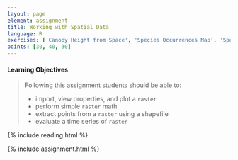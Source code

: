 ```yaml
---
layout: page
element: assignment
title: Working with Spatial Data
language: R
exercises: ['Canopy Height from Space', 'Species Occurrences Map', 'Species Occurrences Elevation Histogram']
points: [30, 40, 30]
---
```


#### Learning Objectives

> Following this assignment students should be able to:
>
> - import, view properties, and plot a `raster` 
> - perform simple `raster` math
> - extract points from a `raster` using a shapefile
> - evaluate a time series of `raster` 

{% include reading.html %}

{% include assignment.html %}
